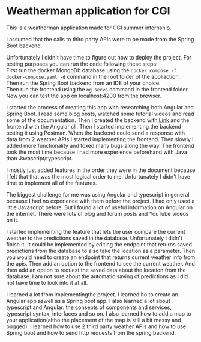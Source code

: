 # Weatherman application for CGI  

This is a weatherman application made for CGI summer internship. 

I assumed that the calls to third party APIs were to be made from the Spring Boot backend. 

Unfortunately I didn't have time to figure out how to deploy the project. For testing purposes you can run the code following these steps:  
First run the docker MongoDb database using the `docker compose -f docker-compose.yaml -d` command in the root folder of the appliaction.  
Then run the Spring Boot backend from an IDE of your choice.  
Then run the frontend using the `ng serve` command in the frontend folder.  
Now you can test the app on localhost:4200 from the browser. 

I started the process of creating this app with researching both Angular and Spring Boot. I read some blog posts, watched some tutorial 
videos and read some of the documentation. Then I created the backend with [Link](https://start.spring.io/ "spring initializer") and the frontend with the Angular cli. 
Then I started implementing the backend testing it using Postman. When the backend could send a response with data from 2 weather APIs I started implementing the frontend. 
Then slowly I added more functionality and foxed many bugs along the way. 
The frontend took the most time because I had more experience beforehand with Java than Javascript/typescript. 

I mostly just added features in the order they were in the document because I felt that that was the most logical order to me. Unfortunately I didn't have time to implement all of the features. 

The biggest challenge for me was using Angular and typescript in general because I had no experience with them before the project. I had only used a little Javascript before. 
But I found a lot of useful information on Angular on the internet. There were lots of blog and forum posts and YouTube videos on it. 

I started implementing the feature that lets the user compare the current weather to the predictions saved in the database. 
Unfortunately I didn't finish it. It could be implemented by editing the endpoint that returns saved predictions from the database to also take the location as a parameter. 
Then you would need to create an endpoint that returns current weather info from the apis. 
Then add an option to the frontend to see the current weather. And then add an option to request the saved data about the location from the database. 
I am not sure about the automatic saving of predictions as I did not have time to look into it at all. 

I learned a lot from implementingthe project. I learned ho to create an Angular app aswell as a Spring boot app. I also learned a lot about typescript and Angular: the consepts of components and services, typescript syntax, interfaces and so on. 
I also learned how to add a map to your application(altho the placement of the map is still a bit messy and bugged). 
I learned how to use 2 third party weather APIs and how to use Spring boot and how to send http requests from the spring backend. 
